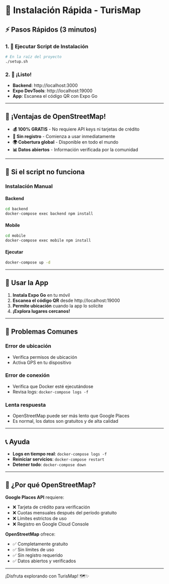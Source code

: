 # 🚀 Instalación Rápida - TurisMap

## ⚡ Pasos Rápidos (3 minutos)

### 1. 🐳 Ejecutar Script de Instalación
```bash
# En la raíz del proyecto
./setup.sh
```

### 2. 🎯 ¡Listo!
- **Backend**: http://localhost:3000
- **Expo DevTools**: http://localhost:19000
- **App**: Escanea el código QR con Expo Go

---

## 🎉 ¡Ventajas de OpenStreetMap!

- **💰 100% GRATIS** - No requiere API keys ni tarjetas de crédito
- **🚀 Sin registro** - Comienza a usar inmediatamente
- **🌍 Cobertura global** - Disponible en todo el mundo
- **📊 Datos abiertos** - Información verificada por la comunidad

---

## 🔧 Si el script no funciona

### Instalación Manual

#### Backend
```bash
cd backend
docker-compose exec backend npm install
```

#### Mobile
```bash
cd mobile
docker-compose exec mobile npm install
```

#### Ejecutar
```bash
docker-compose up -d
```

---

## 📱 Usar la App

1. **Instala Expo Go** en tu móvil
2. **Escanea el código QR** desde http://localhost:19000
3. **Permite ubicación** cuando la app lo solicite
4. **¡Explora lugares cercanos!**

---

## 🐛 Problemas Comunes

### Error de ubicación
- Verifica permisos de ubicación
- Activa GPS en tu dispositivo

### Error de conexión
- Verifica que Docker esté ejecutándose
- Revisa logs: `docker-compose logs -f`

### Lenta respuesta
- OpenStreetMap puede ser más lento que Google Places
- Es normal, los datos son gratuitos y de alta calidad

---

## 📞 Ayuda

- **Logs en tiempo real**: `docker-compose logs -f`
- **Reiniciar servicios**: `docker-compose restart`
- **Detener todo**: `docker-compose down`

---

## 🎯 ¿Por qué OpenStreetMap?

**Google Places API** requiere:
- ❌ Tarjeta de crédito para verificación
- ❌ Cuotas mensuales después del período gratuito
- ❌ Límites estrictos de uso
- ❌ Registro en Google Cloud Console

**OpenStreetMap** ofrece:
- ✅ Completamente gratuito
- ✅ Sin límites de uso
- ✅ Sin registro requerido
- ✅ Datos abiertos y verificados

---

¡Disfruta explorando con TurisMap! 🗺️✨
